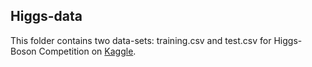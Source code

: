 ## Higgs-data

This folder contains two data-sets: training.csv and test.csv for Higgs-Boson Competition on [Kaggle](https://www.kaggle.com/c/epfml-higgs).